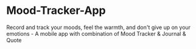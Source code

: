# Mood-Tracker-App
Record and track your moods, feel the warmth, and don't give up on your emotions - A mobile app with combination of Mood Tracker & Journal & Quote
